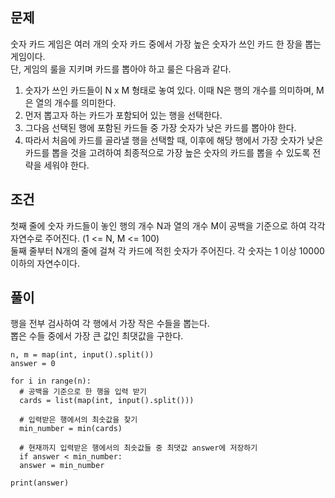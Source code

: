 ## 문제
숫자 카드 게임은 여러 개의 숫자 카드 중에서 가장 높은 숫자가 쓰인 카드 한 장을 뽑는 게임이다.  
단, 게임의 룰을 지키며 카드를 뽑아야 하고 룰은 다음과 같다.  
1. 숫자가 쓰인 카드들이 N x M 형태로 놓여 있다. 이때 N은 행의 개수를 의미하며, M은 열의 개수를 의미한다.
2. 먼저 뽑고자 하는 카드가 포함되어 있는 행을 선택한다.
3. 그다음 선택된 행에 포함된 카드들 중 가장 숫자가 낮은 카드를 뽑아야 한다.
4. 따라서 처음에 카드를 골라낼 행을 선택할 때, 이후에 해당 행에서 가장 숫자가 낮은 카드를 뽑을 것을 고려하여 최종적으로 가장 높은 숫자의 카드를 뽑을 수 있도록 전략을 세워야 한다.

## 조건
첫째 줄에 숫자 카드들이 놓인 행의 개수 N과 열의 개수 M이 공백을 기준으로 하여 각각 자연수로 주어진다. (1 <= N, M <= 100)  
둘째 줄부터 N개의 줄에 걸쳐 각 카드에 적힌 숫자가 주어진다. 각 숫자는 1 이상 10000 이하의 자연수이다.  

## 풀이
행을 전부 검사하여 각 행에서 가장 작은 수들을 뽑는다.  
뽑은 수들 중에서 가장 큰 값인 최댓값을 구한다.  
```
n, m = map(int, input().split())
answer = 0  

for i in range(n):
  # 공백을 기준으로 한 행을 입력 받기
  cards = list(map(int, input().split()))
  
  # 입력받은 행에서의 최솟값을 찾기
  min_number = min(cards)
  
  # 현재까지 입력받은 행에서의 최솟값들 중 최댓값 answer에 저장하기
  if answer < min_number:
  answer = min_number
  
print(answer)
```
